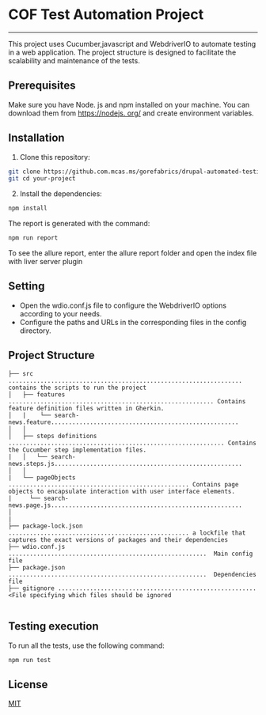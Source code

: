 #  COF Test Automation Project

***
This project uses Cucumber,javascript and WebdriverIO to automate testing in a web application. The project structure is designed to facilitate the scalability and maintenance of the tests.

## Prerequisites

Make sure you have Node. js and npm installed on your machine. You can download them from [https://nodejs. org/](https://nodejs.org/) and create environment variables.

## Installation

1. Clone this repository:

```bash
git clone https://github.com.mcas.ms/gorefabrics/drupal-automated-testing-tool-fabrics
git cd your-project
```

2. Install the dependencies:

```bash
npm install 
```


The  report is generated with the command:

```bash
npm run report
```
To see the allure report, enter the allure report folder and open the index file with liver server plugin
## Setting

* Open the wdio.conf.js file to configure the WebdriverIO options according to your needs.
* Configure the paths and URLs in the corresponding files in the config directory.

## Project Structure

```
├── src .................................................................. contains the scripts to run the project  
│   ├── features .......................................................... Contains feature definition files written in Gherkin.
│   |    └── search-news.feature..................................................... 
│   │        
│   ├── steps definitions ............................................................. Contains the Cucumber step implementation files.
|   │   └── search-news.steps.js..................................................... 
│   │   
|   └── pageObjects ................................................... Contains page objects to encapsulate interaction with user interface elements.
|     └── search-news.page.js...................................................... 
│      
|  
├── package-lock.json ................................................... a lockfile that captures the exact versions of packages and their dependencies
├── wdio.conf.js ........................................................  Main config file
├── package.json ........................................................  Dependencies file
├── gitignore ........................................................  <File specifying which files should be ignored


```
## Testing execution
To run all the tests, use the following command:

```bash
npm run test
```

## License

[MIT](https://choosealicense.com/licenses/mit/)